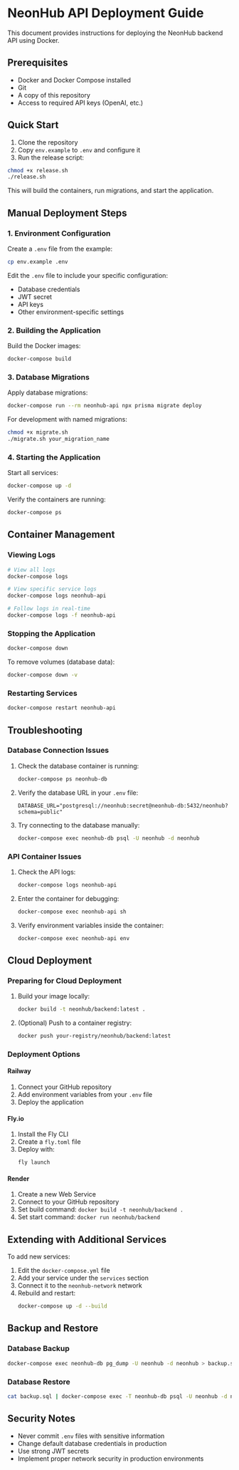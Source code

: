 # NeonHub API Deployment Guide

This document provides instructions for deploying the NeonHub backend API using Docker.

## Prerequisites

- Docker and Docker Compose installed
- Git
- A copy of this repository
- Access to required API keys (OpenAI, etc.)

## Quick Start

1. Clone the repository
2. Copy `env.example` to `.env` and configure it
3. Run the release script:

```bash
chmod +x release.sh
./release.sh
```

This will build the containers, run migrations, and start the application.

## Manual Deployment Steps

### 1. Environment Configuration

Create a `.env` file from the example:

```bash
cp env.example .env
```

Edit the `.env` file to include your specific configuration:
- Database credentials
- JWT secret
- API keys
- Other environment-specific settings

### 2. Building the Application

Build the Docker images:

```bash
docker-compose build
```

### 3. Database Migrations

Apply database migrations:

```bash
docker-compose run --rm neonhub-api npx prisma migrate deploy
```

For development with named migrations:

```bash
chmod +x migrate.sh
./migrate.sh your_migration_name
```

### 4. Starting the Application

Start all services:

```bash
docker-compose up -d
```

Verify the containers are running:

```bash
docker-compose ps
```

## Container Management

### Viewing Logs

```bash
# View all logs
docker-compose logs

# View specific service logs
docker-compose logs neonhub-api

# Follow logs in real-time
docker-compose logs -f neonhub-api
```

### Stopping the Application

```bash
docker-compose down
```

To remove volumes (database data):

```bash
docker-compose down -v
```

### Restarting Services

```bash
docker-compose restart neonhub-api
```

## Troubleshooting

### Database Connection Issues

1. Check the database container is running:
   ```bash
   docker-compose ps neonhub-db
   ```

2. Verify the database URL in your `.env` file:
   ```
   DATABASE_URL="postgresql://neonhub:secret@neonhub-db:5432/neonhub?schema=public"
   ```

3. Try connecting to the database manually:
   ```bash
   docker-compose exec neonhub-db psql -U neonhub -d neonhub
   ```

### API Container Issues

1. Check the API logs:
   ```bash
   docker-compose logs neonhub-api
   ```

2. Enter the container for debugging:
   ```bash
   docker-compose exec neonhub-api sh
   ```

3. Verify environment variables inside the container:
   ```bash
   docker-compose exec neonhub-api env
   ```

## Cloud Deployment

### Preparing for Cloud Deployment

1. Build your image locally:
   ```bash
   docker build -t neonhub/backend:latest .
   ```

2. (Optional) Push to a container registry:
   ```bash
   docker push your-registry/neonhub/backend:latest
   ```

### Deployment Options

#### Railway

1. Connect your GitHub repository
2. Add environment variables from your `.env` file
3. Deploy the application

#### Fly.io

1. Install the Fly CLI
2. Create a `fly.toml` file
3. Deploy with:
   ```bash
   fly launch
   ```

#### Render

1. Create a new Web Service
2. Connect to your GitHub repository
3. Set build command: `docker build -t neonhub/backend .`
4. Set start command: `docker run neonhub/backend`

## Extending with Additional Services

To add new services:

1. Edit the `docker-compose.yml` file
2. Add your service under the `services` section
3. Connect it to the `neonhub-network` network
4. Rebuild and restart:
   ```bash
   docker-compose up -d --build
   ```

## Backup and Restore

### Database Backup

```bash
docker-compose exec neonhub-db pg_dump -U neonhub -d neonhub > backup.sql
```

### Database Restore

```bash
cat backup.sql | docker-compose exec -T neonhub-db psql -U neonhub -d neonhub
```

## Security Notes

- Never commit `.env` files with sensitive information
- Change default database credentials in production
- Use strong JWT secrets
- Implement proper network security in production environments 